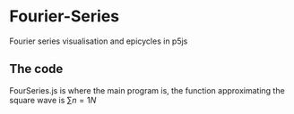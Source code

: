 # Fourier-Series
Fourier series visualisation and epicycles in p5js
## The code
FourSeries.js is where the main program is, the function approximating the square wave is $\sum{n=1}N$

